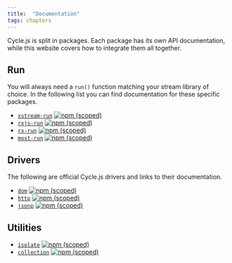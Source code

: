```yaml
---
title:  "Documentation"
tags: chapters
---
```


Cycle.js is split in packages. Each package has its own API documentation, while this website covers how to integrate them all together.

## Run

You will always need a `run()` function matching your stream library of choice. In the following list you can find documentation for these specific packages.

- [`xstream-run`](https://github.com/cyclejs/xstream-run/blob/master/docs/api.md) [![npm (scoped)](https://img.shields.io/npm/v/@cycle/xstream-run.svg?maxAge=2592000)]()
- [`rxjs-run`](https://github.com/cyclejs/rxjs-run/blob/master/docs/api.md) [![npm (scoped)](https://img.shields.io/npm/v/@cycle/rxjs-run.svg?maxAge=2592000)]()
- [`rx-run`](https://github.com/cyclejs/core/blob/master/docs/api.md) [![npm (scoped)](https://img.shields.io/npm/v/@cycle/core.svg?maxAge=2592000)]()
- [`most-run`](https://github.com/cyclejs/most-run/blob/master/docs/api.md) [![npm (scoped)](https://img.shields.io/npm/v/@cycle/most-run.svg?maxAge=2592000)]()

## Drivers

The following are official Cycle.js drivers and links to their documentation.

- [`dom`](https://github.com/cyclejs/dom/blob/master/docs/api.md) [![npm (scoped)](https://img.shields.io/npm/v/@cycle/dom.svg?maxAge=2592000)]()
- [`http`](https://github.com/cyclejs/http/blob/master/docs/api.md) [![npm (scoped)](https://img.shields.io/npm/v/@cycle/http.svg?maxAge=2592000)]()
- [`jsonp`](https://github.com/cyclejs/jsonp/blob/master/docs/api.md) [![npm (scoped)](https://img.shields.io/npm/v/@cycle/jsonp.svg?maxAge=2592000)]()

## Utilities

- [`isolate`](https://github.com/cyclejs/isolate/blob/master/docs/api.md) [![npm (scoped)](https://img.shields.io/npm/v/@cycle/isolate.svg?maxAge=2592000)]()
- [`collection`](https://github.com/cyclejs/collection/blob/master/README.md) [![npm (scoped)](https://img.shields.io/npm/v/@cycle/collection.svg?maxAge=2592000)]()
